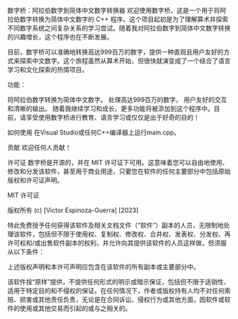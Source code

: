 数字桥：阿拉伯数字到简体中文数字转换器
欢迎使用数字桥，这是一个用于将阿拉伯数字转换为简体中文数字的 C++ 程序。这个项目起初是为了理解算术并探索不同数字系统之间复杂关系的学习尝试。随着我对阿拉伯数字到简体中文数字转换的兴趣增长，这个程序也在不断发展。

目前，数字桥可以准确地转换高达999百万的数字，提供一种直观且用户友好的方式来探索中文数字。这个旅程虽然从算术开始，但很快就演变成了一个结合了语言学习和文化探索的热情项目。

功能：

将阿拉伯数字转换为简体中文数字。
处理高达999百万的数字。
用户友好的交互和清晰的输出。
随着我继续学习和成长，更多功能将被添加到这个程序中。目前，请享受使用数字桥进行教育、语言学习或仅仅是出于好奇的目的！

如何使用
在Visual Studio或任何C++编译器上运行main.cpp。

贡献
欢迎任何人贡献！

许可证
数字桥是开源的，并在 MIT 许可证下可用。这意味着您可以自由地使用、修改和分发该软件，甚至用于商业用途，只要您在软件的任何主要部分中包括原始版权和许可证声明。

MIT 许可证

版权所有 (c) [Victor Espinoza-Guerra] [2023]

特此免费授予任何获得该软件及相关文档文件（“软件”）副本的人员，无限制地处理该软件，包括但不限于使用权、复制权、修改权、合并权、发表权、分发权、再许可权和/或出售软件副本的权利，并允许向其提供该软件的人员这样做，但须服从以下条件：

上述版权声明和本许可声明应包含在该软件的所有副本或主要部分中。

该软件按“原样”提供，不提供任何形式的明示或暗示保证，包括但不限于适销性、适用于特定目的和不侵权的保证。在任何情况下，作者或版权持有人均不对任何索赔、损害或其他责任负责，无论是在合同诉讼、侵权行为或其他方面，因软件或软件的使用或其他交易而引起的或与之相关的。
